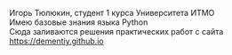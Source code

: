 Игорь Тюлюкин, студент 1 курса Университета ИТМО <br/>
Имею базовые знания языка Python <br/>
Сюда заливаются решения практических работ с сайта <https://dementiy.github.io>